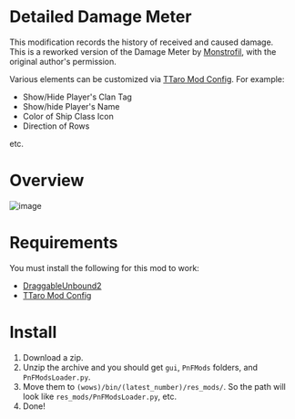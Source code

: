 # Detailed Damage Meter
This modification records the history of received and caused damage.  
This is a reworked version of the Damage Meter by [Monstrofil](https://github.com/Monstrofil), with the original author's permission.

Various elements can be customized via [TTaro Mod Config](../../../TTaroModConfig). For example:
- Show/Hide Player's Clan Tag
- Show/hide Player's Name
- Color of Ship Class Icon
- Direction of Rows

etc.

# Overview
![image](https://github.com/AndrewTaro/DetailedDamageMeter/assets/36262823/b063e8d0-64a2-4d76-b05c-4bf2b4c41f3c)


# Requirements
You must install the following for this mod to work:
- [DraggableUnbound2](../../../DraggableUnbound2)
- [TTaro Mod Config](../../../TTaroModConfig)

# Install
1. Download a zip.
2. Unzip the archive and you should get `gui`, `PnFMods` folders, and `PnFModsLoader.py`.
3. Move them to `(wows)/bin/(latest_number)/res_mods/`. So the path will look like `res_mods/PnFModsLoader.py`, etc.
4. Done!
